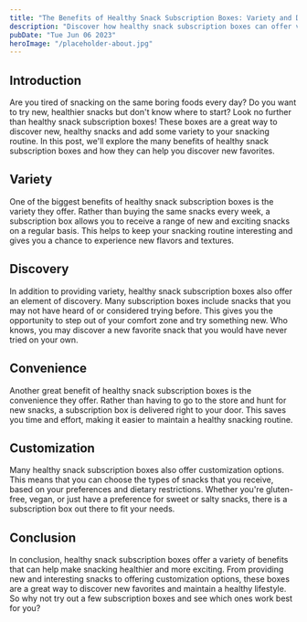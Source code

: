 ```yaml
---
title: "The Benefits of Healthy Snack Subscription Boxes: Variety and Discovery"
description: "Discover how healthy snack subscription boxes can offer variety and discovery, making snacking healthier and more exciting. Get the best subscription box options for your lifestyle."
pubDate: "Tue Jun 06 2023"
heroImage: "/placeholder-about.jpg"
---
```


## Introduction

Are you tired of snacking on the same boring foods every day? Do you want to try new, healthier snacks but don&#39;t know where to start? Look no further than healthy snack subscription boxes! These boxes are a great way to discover new, healthy snacks and add some variety to your snacking routine. In this post, we&#39;ll explore the many benefits of healthy snack subscription boxes and how they can help you discover new favorites.

## Variety

One of the biggest benefits of healthy snack subscription boxes is the variety they offer. Rather than buying the same snacks every week, a subscription box allows you to receive a range of new and exciting snacks on a regular basis. This helps to keep your snacking routine interesting and gives you a chance to experience new flavors and textures.

## Discovery

In addition to providing variety, healthy snack subscription boxes also offer an element of discovery. Many subscription boxes include snacks that you may not have heard of or considered trying before. This gives you the opportunity to step out of your comfort zone and try something new. Who knows, you may discover a new favorite snack that you would have never tried on your own.

## Convenience

Another great benefit of healthy snack subscription boxes is the convenience they offer. Rather than having to go to the store and hunt for new snacks, a subscription box is delivered right to your door. This saves you time and effort, making it easier to maintain a healthy snacking routine.

## Customization

Many healthy snack subscription boxes also offer customization options. This means that you can choose the types of snacks that you receive, based on your preferences and dietary restrictions. Whether you&#39;re gluten-free, vegan, or just have a preference for sweet or salty snacks, there is a subscription box out there to fit your needs.

## Conclusion

In conclusion, healthy snack subscription boxes offer a variety of benefits that can help make snacking healthier and more exciting. From providing new and interesting snacks to offering customization options, these boxes are a great way to discover new favorites and maintain a healthy lifestyle. So why not try out a few subscription boxes and see which ones work best for you?
